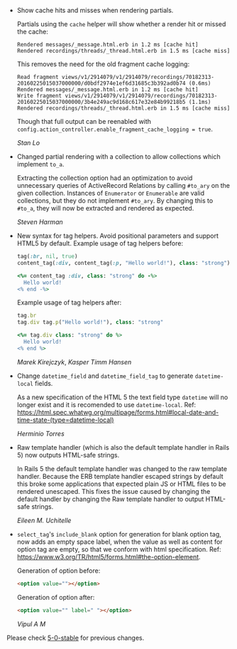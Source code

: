 *   Show cache hits and misses when rendering partials.

    Partials using the `cache` helper will show whether a render hit or missed
    the cache:

    ```
    Rendered messages/_message.html.erb in 1.2 ms [cache hit]
    Rendered recordings/threads/_thread.html.erb in 1.5 ms [cache miss]
    ```

    This removes the need for the old fragment cache logging:

    ```
    Read fragment views/v1/2914079/v1/2914079/recordings/70182313-20160225015037000000/d0bdf2974e1ef6d31685c3b392ad0b74 (0.6ms)
    Rendered messages/_message.html.erb in 1.2 ms [cache hit]
    Write fragment views/v1/2914079/v1/2914079/recordings/70182313-20160225015037000000/3b4e249ac9d168c617e32e84b99218b5 (1.1ms)
    Rendered recordings/threads/_thread.html.erb in 1.5 ms [cache miss]
    ```

    Though that full output can be reenabled with
    `config.action_controller.enable_fragment_cache_logging = true`.

    *Stan Lo*

*   Changed partial rendering with a collection to allow collections which
    implement `to_a`.

    Extracting the collection option had an optimization to avoid unnecessary
    queries of ActiveRecord Relations by calling `#to_ary` on the given
    collection. Instances of `Enumerator` or `Enumerable` are valid
    collections, but they do not implement `#to_ary`. By changing this to
    `#to_a`, they will now be extracted and rendered as expected.

    *Steven Harman*

*   New syntax for tag helpers. Avoid positional parameters and support HTML5 by default.
    Example usage of tag helpers before:

    ```ruby
    tag(:br, nil, true)
    content_tag(:div, content_tag(:p, "Hello world!"), class: "strong")

    <%= content_tag :div, class: "strong" do -%>
      Hello world!
    <% end -%>
    ```

    Example usage of tag helpers after:

    ```ruby
    tag.br
    tag.div tag.p("Hello world!"), class: "strong"

    <%= tag.div class: "strong" do %>
      Hello world!
    <% end %>
    ```

    *Marek Kirejczyk*, *Kasper Timm Hansen*

*   Change `datetime_field` and `datetime_field_tag` to generate `datetime-local` fields.

    As a new specification of the HTML 5 the text field type `datetime` will no longer exist
    and it is recomended to use `datetime-local`.
    Ref: https://html.spec.whatwg.org/multipage/forms.html#local-date-and-time-state-(type=datetime-local)

    *Herminio Torres*

*   Raw template handler (which is also the default template handler in Rails 5) now outputs
    HTML-safe strings.

    In Rails 5 the default template handler was changed to the raw template handler. Because
    the ERB template handler escaped strings by default this broke some applications that
    expected plain JS or HTML files to be rendered unescaped. This fixes the issue caused
    by changing the default handler by changing the Raw template handler to output HTML-safe
    strings.

    *Eileen M. Uchitelle*

*   `select_tag`'s `include_blank` option for generation for blank option tag, now adds an empty space label,
     when the value as well as content for option tag are empty, so that we conform with html specification.
     Ref: https://www.w3.org/TR/html5/forms.html#the-option-element.

    Generation of option before:

    ```html
    <option value=""></option>
    ```

    Generation of option after:

    ```html
    <option value="" label=" "></option>
    ```

    *Vipul A M*

Please check [5-0-stable](https://github.com/rails/rails/blob/5-0-stable/actionview/CHANGELOG.md) for previous changes.
